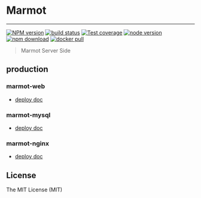 # Marmot

---

[![NPM version][npm-image]][npm-url]
[![build status][travis-image]][travis-url]
[![Test coverage][coveralls-image]][coveralls-url]
[![node version][node-image]][node-url]
[![npm download][download-image]][download-url]
[![docker pull][docker-image]][docker-url]

[npm-image]: https://img.shields.io/npm/v/marmot-web.svg?style=flat-square
[npm-url]: https://npmjs.org/package/marmot-web
[travis-image]: https://img.shields.io/travis/macacajs/marmot.svg?style=flat-square
[travis-url]: https://travis-ci.org/macacajs/marmot
[coveralls-image]: https://img.shields.io/codecov/c/github/macacajs/marmot.svg?style=flat-square
[coveralls-url]: https://codecov.io/gh/macacajs/marmot
[node-image]: https://img.shields.io/badge/node.js-%3E=_8-green.svg?style=flat-square
[node-url]: http://nodejs.org/download/
[download-image]: https://img.shields.io/npm/dm/marmot-web.svg?style=flat-square
[download-url]: https://npmjs.org/package/marmot-web
[docker-image]: https://img.shields.io/docker/pulls/macacajs/marmot-web.svg?style=flat-square
[docker-url]: https://hub.docker.com/r/macacajs/marmot-web/

> Marmot Server Side

## production

### marmot-web

- [deploy doc](./docker/marmot-web/README.md)

### marmot-mysql

- [deploy doc](./docker/marmot-mysql/README.md)

### marmot-nginx

- [deploy doc](./docker/marmot-nginx/README.md)

## License

The MIT License (MIT)

